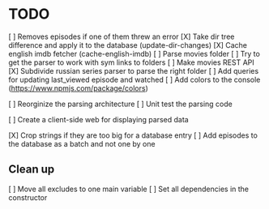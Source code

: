 # TODO

[ ] Removes episodes if one of them threw an error
[X] Take dir tree difference and apply it to the database (update-dir-changes)
[X] Cache english imdb fetcher (cache-english-imdb)
[ ] Parse movies folder
[ ] Try to get the parser to work with sym links to folders
[ ] Make movies REST API
[X] Subdivide russian series parser to parse the right folder 
[ ] Add queries for updating last_viewed episode and watched
[ ] Add colors to the console (https://www.npmjs.com/package/colors)

[ ] Reorginize the parsing architecture
[ ] Unit test the parsing code

[ ] Create a client-side web for displaying parsed data

[X] Crop strings if they are too big for a database entry
[ ] Add episodes to the database as a batch and not one by one

## Clean up
[ ] Move all excludes to one main variable
[ ] Set all dependencies in the constructor